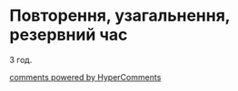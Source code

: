 <div id="hypercomments_widget" class="js-hypercomments-widget invisible"></div>

# Повторення, узагальнення, резервний час

3 год.

<div class="js-hypercomments-container">
<a href="http://hypercomments.com" class="hc-link" title="comments widget">comments powered by HyperComments</a>
</div>